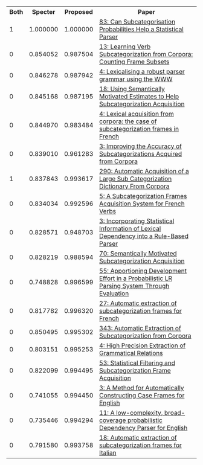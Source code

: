 <html><table><tr>
<th>Both</th>
<th>Specter</th>
<th>Proposed</th>
<th>Paper</th>
</tr>
<tr>
<td>1</td>
<td>1.000000</td>
<td>1.000000</td>
<td><a href="https://www.semanticscholar.org/paper/497c12316650452a676d602aa51619f9892323bf">83: Can Subcategorisation Probabilities Help a Statistical Parser</a></td>
</tr>
<tr>
<td>0</td>
<td>0.854052</td>
<td>0.987504</td>
<td><a href="https://www.semanticscholar.org/paper/38115c078ff5baab88214e54d6ba097fdff50308">13: Learning Verb Subcategorization from Corpora: Counting Frame Subsets</a></td>
</tr>
<tr>
<td>0</td>
<td>0.846278</td>
<td>0.987942</td>
<td><a href="https://www.semanticscholar.org/paper/2dd602965f2776cf23c92aacd62a240481c1d01f">4: Lexicalising a robust parser grammar using the WWW</a></td>
</tr>
<tr>
<td>0</td>
<td>0.845168</td>
<td>0.987195</td>
<td><a href="https://www.semanticscholar.org/paper/9ffb48e6890951127fd26963a5176ce83a65328f">18: Using Semantically Motivated Estimates to Help Subcategorization Acquisition</a></td>
</tr>
<tr>
<td>0</td>
<td>0.844970</td>
<td>0.983484</td>
<td><a href="https://www.semanticscholar.org/paper/e949fc112701770b51c7fb924ea7fa2e3e4e832b">4: Lexical acquisition from corpora: the case of subcategorization frames in French</a></td>
</tr>
<tr>
<td>0</td>
<td>0.839010</td>
<td>0.961283</td>
<td><a href="https://www.semanticscholar.org/paper/2028e3f983f0751ae87497a6fe63e835a0858513">3: Improving the Accuracy of Subcategorizations Acquired from Corpora</a></td>
</tr>
<tr>
<td>1</td>
<td>0.837843</td>
<td>0.993617</td>
<td><a href="https://www.semanticscholar.org/paper/7d6775b3b8a3775821a01d2a54ddc471dac6e570">290: Automatic Acquisition of a Large Sub Categorization Dictionary From Corpora</a></td>
</tr>
<tr>
<td>0</td>
<td>0.834034</td>
<td>0.992596</td>
<td><a href="https://www.semanticscholar.org/paper/aeb51d01a3628008ba1b9f98fa6d50e42659a98c">5: A Subcategorization Frames Acquisition System for French Verbs</a></td>
</tr>
<tr>
<td>0</td>
<td>0.828571</td>
<td>0.948703</td>
<td><a href="https://www.semanticscholar.org/paper/da068a697b02135871b570c8c8c22b45cb2cd3c6">3: Incorporating Statistical Information of Lexical Dependency into a Rule-Based Parser</a></td>
</tr>
<tr>
<td>0</td>
<td>0.828219</td>
<td>0.988594</td>
<td><a href="https://www.semanticscholar.org/paper/0c026857bc603ae10a8a3dc24a8d137bb201ca22">70: Semantically Motivated Subcategorization Acquisition</a></td>
</tr>
<tr>
<td>0</td>
<td>0.748828</td>
<td>0.996599</td>
<td><a href="https://www.semanticscholar.org/paper/c17db5eb1f20ab61fd99a15a4312378861238b71">55: Apportioning Development Effort in a Probabilistic LR Parsing System Through Evaluation</a></td>
</tr>
<tr>
<td>0</td>
<td>0.817782</td>
<td>0.996320</td>
<td><a href="https://www.semanticscholar.org/paper/99f18566569279998fb6b6f1461edfde3007b574">27: Automatic extraction of subcategorization frames for French</a></td>
</tr>
<tr>
<td>0</td>
<td>0.850495</td>
<td>0.995302</td>
<td><a href="https://www.semanticscholar.org/paper/9b77ca011896f79d9014704aaa63ecf4ffb3485c">343: Automatic Extraction of Subcategorization from Corpora</a></td>
</tr>
<tr>
<td>0</td>
<td>0.803151</td>
<td>0.995253</td>
<td><a href="https://www.semanticscholar.org/paper/7338a678bc4920c6c3d1f7722128756f2897cee3">4: High Precision Extraction of Grammatical Relations</a></td>
</tr>
<tr>
<td>0</td>
<td>0.822099</td>
<td>0.994495</td>
<td><a href="https://www.semanticscholar.org/paper/a34f67a730e4f369d9742d8c65c55e68abe2992e">53: Statistical Filtering and Subcategorization Frame Acquisition</a></td>
</tr>
<tr>
<td>0</td>
<td>0.741055</td>
<td>0.994450</td>
<td><a href="https://www.semanticscholar.org/paper/7a319147a2275560e2271969e9c974424edb5174">3: A Method for Automatically Constructing Case Frames for English</a></td>
</tr>
<tr>
<td>0</td>
<td>0.735446</td>
<td>0.994294</td>
<td><a href="https://www.semanticscholar.org/paper/4aa5af311d4ebc638b5ecf17faa54c569838172d">11: A low-complexity, broad-coverage probabilistic Dependency Parser for English</a></td>
</tr>
<tr>
<td>0</td>
<td>0.791580</td>
<td>0.993758</td>
<td><a href="https://www.semanticscholar.org/paper/2398275cd1ae18e13bbcd3f62715b8ed7fff5974">18: Automatic extraction of subcategorization frames for Italian</a></td>
</tr>
</table></html>
